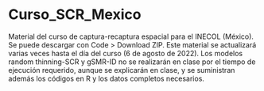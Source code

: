 # Curso_SCR_Mexico
Material del curso de captura-recaptura espacial para el INECOL (México). Se puede descargar con Code > Download ZIP. Este material se actualizará varias veces hasta el día del curso (6 de agosto de 2022). Los modelos random thinning-SCR y gSMR-ID no se realizarán en clase por el tiempo de ejecución requerido, aunque se explicarán en clase, y se suministran además los códigos en R y los datos completos necesarios.
